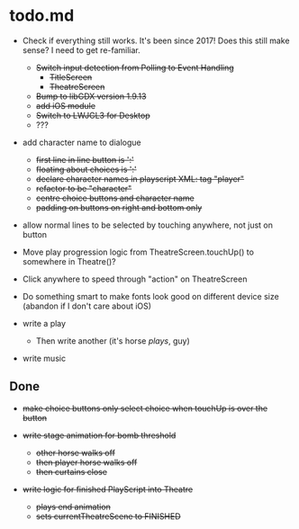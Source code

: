 # todo.md

  + Check if everything still works. It's been since 2017! Does this still
    make sense? I need to get re-familiar.
      - ~~Switch input detection from Polling to Event Handling~~
          - ~~TitleScreen~~
          - ~~TheatreScreen~~
      - ~~Bump to libGDX version 1.9.13~~
      - ~~add iOS module~~  
      - ~~Switch to LWJGL3 for Desktop~~
      - ???

  + add character name to dialogue
      - ~~first line in line button is '<character>:'~~
      - ~~floating about choices is '<character>:'~~
      - ~~declare character names in playscript XML: tag "player"~~
      - ~~refactor to be "character"~~
      - ~~centre choice buttons and character name~~
      - ~~padding on buttons on right and bottom only~~
      
  + allow normal lines to be selected by touching anywhere, not just on
    button
    
  + Move play progression logic from TheatreScreen.touchUp() to somewhere
    in Theatre()?
    
  + Click anywhere to speed through "action" on TheatreScreen
    
  + Do something smart to make fonts look good on different device size
    (abandon if I don't care about iOS)
    
  + write a play
      - Then write another (it's horse *plays*, guy)
  
  + write music
  
  ## Done

  + ~~make choice buttons only select choice when touchUp is over the button~~
  
  + ~~write stage animation for bomb threshold~~
      - ~~other horse walks off~~
      - ~~then player horse walks off~~
      - ~~then curtains close~~
      
  + ~~write logic for finished PlayScript into Theatre~~
      - ~~plays end animation~~
      - ~~sets currentTheatreScene to FINISHED~~
      